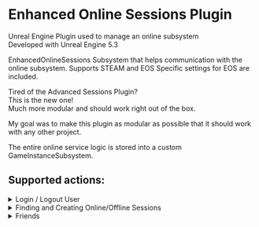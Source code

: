 # Enhanced Online Sessions Plugin
Unreal Engine Plugin used to manage an online subsystem <br>
Developed with Unreal Engine 5.3

EnhancedOnlineSessions Subsystem that helps communication with the online subsystem.
Supports STEAM and EOS
Specific settings for EOS are included.

Tired of the Advanced Sessions Plugin? <br>
This is the new one! <br>
Much more modular and should work right out of the box.

My goal was to make this plugin as modular as possible that it should work with any other project.

The entire online service logic is stored into a custom GameInstanceSubsystem.


## Supported actions:
<details>
  <summary>
    Login / Logout User
  </summary>
  <br>
    - Login/Logout to the online service with the given credentials. <br>
    - Required by EOS. <br>
    - Supports "Account Portal", "Developer", "External Auth", "Persistant Auth", and more.
</details>
<details>
  <summary>
    Finding and Creating Online/Offline Sessions
  </summary>
  <br>
    - Find sessions hosted in your online service. Or create a new one<br>
    - Supports LAN, Offline and Online sessions. <br>
    - Expanded Functionality for EOS (SEARCH_KEYWORDS, etc). <br>
</details>
<details>
  <summary>
    Friends
  </summary>
  <br>
    - Read the players friends list
</details>
